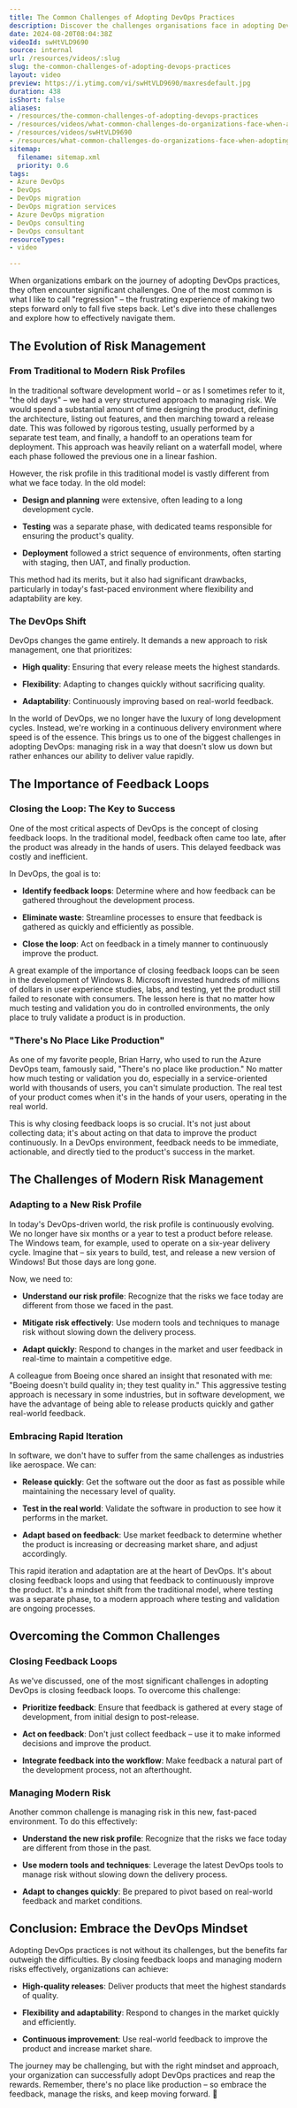 ```yaml
---
title: The Common Challenges of Adopting DevOps Practices
description: Discover the challenges organisations face in adopting DevOps practices and why real-world production testing is crucial for user experience success.
date: 2024-08-20T08:04:38Z
videoId: swHtVLD9690
source: internal
url: /resources/videos/:slug
slug: the-common-challenges-of-adopting-devops-practices
layout: video
preview: https://i.ytimg.com/vi/swHtVLD9690/maxresdefault.jpg
duration: 438
isShort: false
aliases:
- /resources/the-common-challenges-of-adopting-devops-practices
- /resources/videos/what-common-challenges-do-organizations-face-when-adopting-devops-practices-
- /resources/videos/swHtVLD9690
- /resources/what-common-challenges-do-organizations-face-when-adopting-devops-practices-
sitemap:
  filename: sitemap.xml
  priority: 0.6
tags:
- Azure DevOps
- DevOps
- DevOps migration
- DevOps migration services
- Azure DevOps migration
- DevOps consulting
- DevOps consultant
resourceTypes:
- video

---
```

When organizations embark on the journey of adopting DevOps practices, they often encounter significant challenges. One of the most common is what I like to call "regression" – the frustrating experience of making two steps forward only to fall five steps back. Let's dive into these challenges and explore how to effectively navigate them.

## **The Evolution of Risk Management**

### **From Traditional to Modern Risk Profiles**

In the traditional software development world – or as I sometimes refer to it, "the old days" – we had a very structured approach to managing risk. We would spend a substantial amount of time designing the product, defining the architecture, listing out features, and then marching toward a release date. This was followed by rigorous testing, usually performed by a separate test team, and finally, a handoff to an operations team for deployment. This approach was heavily reliant on a waterfall model, where each phase followed the previous one in a linear fashion.

However, the risk profile in this traditional model is vastly different from what we face today. In the old model:

- **Design and planning** were extensive, often leading to a long development cycle.

- **Testing** was a separate phase, with dedicated teams responsible for ensuring the product's quality.

- **Deployment** followed a strict sequence of environments, often starting with staging, then UAT, and finally production.

This method had its merits, but it also had significant drawbacks, particularly in today's fast-paced environment where flexibility and adaptability are key.

### **The DevOps Shift**

DevOps changes the game entirely. It demands a new approach to risk management, one that prioritizes:

- **High quality**: Ensuring that every release meets the highest standards.

- **Flexibility**: Adapting to changes quickly without sacrificing quality.

- **Adaptability**: Continuously improving based on real-world feedback.

In the world of DevOps, we no longer have the luxury of long development cycles. Instead, we're working in a continuous delivery environment where speed is of the essence. This brings us to one of the biggest challenges in adopting DevOps: managing risk in a way that doesn't slow us down but rather enhances our ability to deliver value rapidly.

## **The Importance of Feedback Loops**

### **Closing the Loop: The Key to Success**

One of the most critical aspects of DevOps is the concept of closing feedback loops. In the traditional model, feedback often came too late, after the product was already in the hands of users. This delayed feedback was costly and inefficient.

In DevOps, the goal is to:

- **Identify feedback loops**: Determine where and how feedback can be gathered throughout the development process.

- **Eliminate waste**: Streamline processes to ensure that feedback is gathered as quickly and efficiently as possible.

- **Close the loop**: Act on feedback in a timely manner to continuously improve the product.

A great example of the importance of closing feedback loops can be seen in the development of Windows 8. Microsoft invested hundreds of millions of dollars in user experience studies, labs, and testing, yet the product still failed to resonate with consumers. The lesson here is that no matter how much testing and validation you do in controlled environments, the only place to truly validate a product is in production.

### **"There's No Place Like Production"**

As one of my favorite people, Brian Harry, who used to run the Azure DevOps team, famously said, "There's no place like production." No matter how much testing or validation you do, especially in a service-oriented world with thousands of users, you can't simulate production. The real test of your product comes when it's in the hands of your users, operating in the real world.

This is why closing feedback loops is so crucial. It's not just about collecting data; it's about acting on that data to improve the product continuously. In a DevOps environment, feedback needs to be immediate, actionable, and directly tied to the product's success in the market.

## **The Challenges of Modern Risk Management**

### **Adapting to a New Risk Profile**

In today's DevOps-driven world, the risk profile is continuously evolving. We no longer have six months or a year to test a product before release. The Windows team, for example, used to operate on a six-year delivery cycle. Imagine that – six years to build, test, and release a new version of Windows! But those days are long gone.

Now, we need to:

- **Understand our risk profile**: Recognize that the risks we face today are different from those we faced in the past.

- **Mitigate risk effectively**: Use modern tools and techniques to manage risk without slowing down the delivery process.

- **Adapt quickly**: Respond to changes in the market and user feedback in real-time to maintain a competitive edge.

A colleague from Boeing once shared an insight that resonated with me: "Boeing doesn't build quality in; they test quality in." This aggressive testing approach is necessary in some industries, but in software development, we have the advantage of being able to release products quickly and gather real-world feedback.

### **Embracing Rapid Iteration**

In software, we don't have to suffer from the same challenges as industries like aerospace. We can:

- **Release quickly**: Get the software out the door as fast as possible while maintaining the necessary level of quality.

- **Test in the real world**: Validate the software in production to see how it performs in the market.

- **Adapt based on feedback**: Use market feedback to determine whether the product is increasing or decreasing market share, and adjust accordingly.

This rapid iteration and adaptation are at the heart of DevOps. It's about closing feedback loops and using that feedback to continuously improve the product. It's a mindset shift from the traditional model, where testing was a separate phase, to a modern approach where testing and validation are ongoing processes.

## **Overcoming the Common Challenges**

### **Closing Feedback Loops**

As we've discussed, one of the most significant challenges in adopting DevOps is closing feedback loops. To overcome this challenge:

- **Prioritize feedback**: Ensure that feedback is gathered at every stage of development, from initial design to post-release.

- **Act on feedback**: Don't just collect feedback – use it to make informed decisions and improve the product.

- **Integrate feedback into the workflow**: Make feedback a natural part of the development process, not an afterthought.

### **Managing Modern Risk**

Another common challenge is managing risk in this new, fast-paced environment. To do this effectively:

- **Understand the new risk profile**: Recognize that the risks we face today are different from those in the past.

- **Use modern tools and techniques**: Leverage the latest DevOps tools to manage risk without slowing down the delivery process.

- **Adapt to changes quickly**: Be prepared to pivot based on real-world feedback and market conditions.

## **Conclusion: Embrace the DevOps Mindset**

Adopting DevOps practices is not without its challenges, but the benefits far outweigh the difficulties. By closing feedback loops and managing modern risks effectively, organizations can achieve:

- **High-quality releases**: Deliver products that meet the highest standards of quality.

- **Flexibility and adaptability**: Respond to changes in the market quickly and efficiently.

- **Continuous improvement**: Use real-world feedback to improve the product and increase market share.

The journey may be challenging, but with the right mindset and approach, your organization can successfully adopt DevOps practices and reap the rewards. Remember, there's no place like production – so embrace the feedback, manage the risks, and keep moving forward. 🚀
